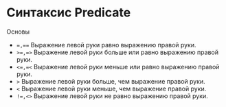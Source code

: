 # Синтаксис Predicate 

Основы
- `=,==` Выражение левой руки равно выражению правой руки.
- `>=,=>` Выражение левой руки больше или равно выражению правой руки.
- `<=,=<` Выражение левой руки меньше или равно выражению правой руки.
- `>` Выражение левой руки больше, чем выражение правой руки.
- `<` Выражение левой руки меньше, чем выражение правой руки.
- `!=,<>` Выражение левой руки не равно выражению правой руки.
